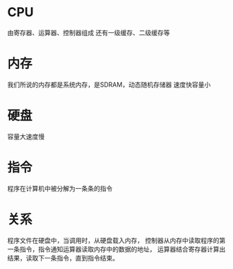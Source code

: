 # CPU
由寄存器、运算器、控制器组成
还有一级缓存、二级缓存等
# 内存 
我们所说的内存都是系统内存，是SDRAM，动态随机存储器
速度快容量小
# 硬盘 
容量大速度慢 
# 指令 
程序在计算机中被分解为一条条的指令 
# 关系 
程序文件在硬盘中，当调用时，从硬盘载入内存，
控制器从内存中读取程序的第一条指令，指令通知运算器读取内存中的数据的地址，
运算器结合寄存器计算出结果，读取下一条指令，直到指令结束。
